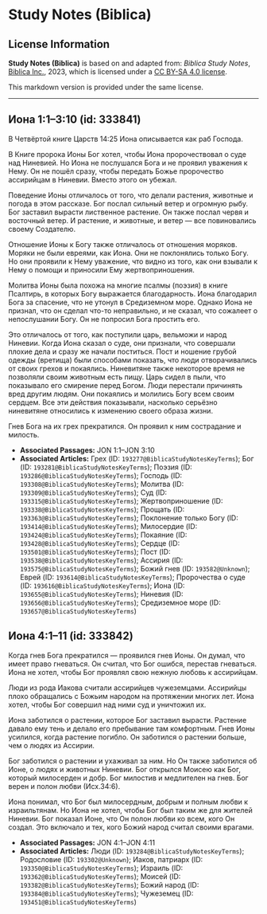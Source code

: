# Study Notes (Biblica)

## License Information

**Study Notes (Biblica)** is based on and adapted from: _Biblica Study Notes_, [Biblica Inc.](https://www.biblica.com/), 2023, which is licensed under a [CC BY-SA 4.0 license](https://creativecommons.org/licenses/by-sa/4.0/legalcode.en).

This markdown version is provided under the same license.



--------------------------------

## Иона 1:1–3:10 (id: 333841)

В Четвёртой книге Царств 14:25 Иона описывается как раб Господа.

В Книге пророка Ионы Бог хотел, чтобы Иона пророчествовал о суде над Ниневией. Но Иона не послушался Бога и не проявил уважения к Нему. Он не пошёл сразу, чтобы передать Божье пророчество ассирийцам в Ниневии. Вместо этого он убежал.

Поведение Ионы отличалось от того, что делали растения, животные и погода в этом рассказе. Бог послал сильный ветер и огромную рыбу. Бог заставил вырасти лиственное растение. Он также послал червя и восточный ветер. И растение, и животные, и ветер — все повиновались своему Создателю.

Отношение Ионы к Богу также отличалось от отношения моряков. Моряки не были евреями, как Иона. Они не поклонялись только Богу. Но они проявили к Нему уважение, что видно из того, как они взывали к Нему о помощи и приносили Ему жертвоприношения.

Молитва Ионы была похожа на многие псалмы (поэзия) в книге Псалтирь, в которых Богу выражается благодарность. Иона благодарил Бога за спасение, что не утонул в Средиземном море. Однако Иона не признал, что он сделал что\-то неправильно, и не сказал, что сожалеет о непослушании Богу. Он не попросил Бога простить его.

Это отличалось от того, как поступили царь, вельможи и народ Ниневии. Когда Иона сказал о суде, они признали, что совершали плохие дела и сразу же начали поститься. Пост и ношение грубой одежды (вретища) были способами показать, что люди отворачивались от своих грехов и покаялись. Ниневитяне также некоторое время не позволяли своим животным есть пищу. Царь сидел в пыли, что показывало его смирение перед Богом. Люди перестали причинять вред другим людям. Они покаялись и молились Богу всем своим сердцем. Все эти действия показывали, насколько серьёзно ниневитяне относились к изменению своего образа жизни.

Гнев Бога на их грех прекратился. Он проявил к ним сострадание и милость.

* **Associated Passages:** JON 1:1–JON 3:10
* **Associated Articles:** Грех (ID: `193277@BiblicaStudyNotesKeyTerms`); Бог (ID: `193281@BiblicaStudyNotesKeyTerms`); Поэзия (ID: `193286@BiblicaStudyNotesKeyTerms`); Господь (ID: `193308@BiblicaStudyNotesKeyTerms`); Молитва (ID: `193309@BiblicaStudyNotesKeyTerms`); Суд (ID: `193315@BiblicaStudyNotesKeyTerms`); Жертвоприношение (ID: `193338@BiblicaStudyNotesKeyTerms`); Прощать (ID: `193363@BiblicaStudyNotesKeyTerms`); Поклонение только Богу (ID: `193414@BiblicaStudyNotesKeyTerms`); Милосердие (ID: `193424@BiblicaStudyNotesKeyTerms`); Покаяние (ID: `193428@BiblicaStudyNotesKeyTerms`); Сердце (ID: `193501@BiblicaStudyNotesKeyTerms`); Пост (ID: `193538@BiblicaStudyNotesKeyTerms`); Ассирия (ID: `193575@BiblicaStudyNotesKeyTerms`); Божий гнев (ID: `193582@Unknown`); Еврей (ID: `193614@BiblicaStudyNotesKeyTerms`); Пророчества о суде (ID: `193616@BiblicaStudyNotesKeyTerms`); Иона (ID: `193655@BiblicaStudyNotesKeyTerms`); Ниневия (ID: `193656@BiblicaStudyNotesKeyTerms`); Средиземное море (ID: `193657@BiblicaStudyNotesKeyTerms`)

## Иона 4:1–11 (id: 333842)

Когда гнев Бога прекратился — проявился гнев Ионы. Он думал, что имеет право гневаться. Он считал, что Бог ошибся, перестав гневаться. Иона не хотел, чтобы Бог проявлял свою нежную любовь к ассирийцам.

Люди из рода Иакова считали ассирийцев чужеземцами. Ассирийцы плохо обращались с Божьим народом на протяжении многих лет. Иона хотел, чтобы Бог совершил над ними суд и уничтожил их.

Иона заботился о растении, которое Бог заставил вырасти. Растение давало ему тень и делало его пребывание там комфортным. Гнев Ионы усилился, когда растение погибло. Он заботился о растении больше, чем о людях из Ассирии.

Бог заботился о растении и ухаживал за ним. Но Он также заботился об Ионе, о людях и животных Ниневии. Бог открылся Моисею как Бог, который милосерден и добр. Бог милостив и медлителен на гнев. Бог верен и полон любви (Исх.34:6\).

Иона понимал, что Бог был милосердным, добрым и полным любви к израильтянам. Но Иона не хотел, чтобы Бог был таким же для жителей Ниневии. Бог показал Ионе, что Он полон любви ко всем, кого Он создал. Это включало и тех, кого Божий народ считал своими врагами.

* **Associated Passages:** JON 4:1–JON 4:11
* **Associated Articles:** Люди (ID: `193284@BiblicaStudyNotesKeyTerms`); Родословие  (ID: `193302@Unknown`); Иаков, патриарх (ID: `193350@BiblicaStudyNotesKeyTerms`); Израиль (ID: `193362@BiblicaStudyNotesKeyTerms`); Моисей (ID: `193382@BiblicaStudyNotesKeyTerms`); Божий народ (ID: `193384@BiblicaStudyNotesKeyTerms`); Чужеземец (ID: `193451@BiblicaStudyNotesKeyTerms`)

